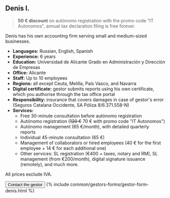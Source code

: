 ## Denis I.

> **50 € discount** on autónomo registration with the promo code "IT Autonomos", annual tax declaration filing is free
> forever.

Denis has his own accounting firm serving small and medium-sized businesses.

- **Languages:** Russian, English, Spanish
- **Experience:** 6 years
- **Education:** Universidad de Alicante Grado en Administración y Dirección de Empresas
- **Office:** Alicante
- **Staff:** Up to 10 employees
- **Regions:** all except Ceuta, Melilla, País Vasco, and Navarra
- **Digital certificate:** gestor submits reports using his own certificate, which you authorise through the tax office
  portal
- **Responsibility:** insurance that covers damages in case of gestor's error (Seguros Catalana Occidente, SA Póliza
  8/6.371.558-N)
- **Services:**
    - Free 30-minute consultation before autónomo registration
    - Autónomo registration (<s>120 €</s> 70 € with promo code "IT Autonomos")
    - Autónomo management (65 €/month), with detailed quarterly reports
    - Individual 45-minute consultation (65 €)
    - Management of collaborators or hired employees (40 € for the first employee + 14 € for each additional one)
    - Other services: SL registration (€400 + taxes, notary and RM), SL management (from €200/month), digital
      signature issuance (remotely), and much more.

All prices exclude IVA.

<button type="button" id="showFormButtonDenis" class="btn btn-success">Contact the gestor</button>
{% include common/gestors-forms/gestor-form-denis.html %}
